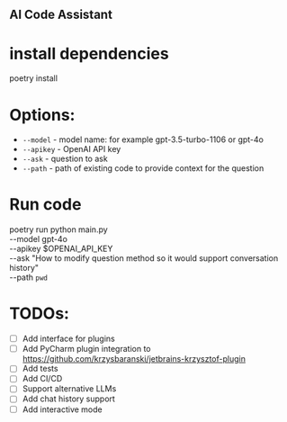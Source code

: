 ## AI Code Assistant

# install dependencies
poetry install

# Options:
- `--model` - model name: for example gpt-3.5-turbo-1106 or gpt-4o 
- `--apikey` - OpenAI API key
- `--ask` - question to ask
- `--path` - path of existing code to provide context for the question

# Run code
poetry run python main.py \
    --model gpt-4o \
    --apikey $OPENAI_API_KEY \
    --ask "How to modify question method so it would support conversation history" \
    --path `pwd`


# TODOs:
- [ ] Add interface for plugins
- [ ] Add PyCharm plugin integration to https://github.com/krzysbaranski/jetbrains-krzysztof-plugin
- [ ] Add tests
- [ ] Add CI/CD
- [ ] Support alternative LLMs
- [ ] Add chat history support
- [ ] Add interactive mode